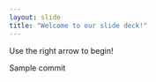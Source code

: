 ```yaml
---
layout: slide
title: "Welcome to our slide deck!"
---
```


Use the right arrow to begin!

Sample commit
